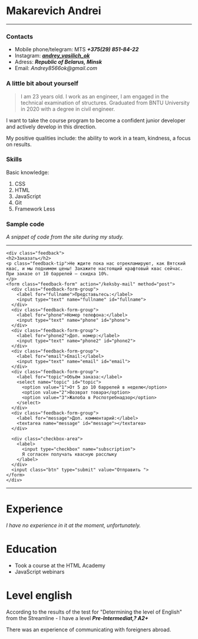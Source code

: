 # Makarevich Andrei

---

### Contacts

- Mobile phone/telegram: MTS **_+375(29) 851-84-22_**
- Instagram: **_[andrey_vasilich_ok](https://www.instagram.com/andrey_vasilich_ok/)_**
- Adress: **_Republic of Belarus, Minsk_**
- Email: _Andrey8566ok@gmail.com_

### A little bit about yourself

>I am 23 years old. I work as an engineer, I am engaged in the technical examination of structures. Graduated from BNTU University in 2020 with a degree in civil engineer.

I want to take the course program to become a confident junior developer and actively develop in this direction.

My positive qualities include: the ability to work in a team, kindness, a focus on results.

### Skills

Basic knowledge:

1. CSS
2. HTML
3. JavaScript
4. Git
5. Framework Less
### Sample code


_A snippet of code from the site during my study._

---

    <div class="feedback">
    <h2>Заказать</h2>
    <p class="feedback-tip">Не ждите пока нас отрекламируют, как Вятский квас, и мы поднимем цены! Закажите настоящий крафтовый квас сейчас. При заказе от 10 баррелей — скидка 10%.
    </p>
    <form class="feedback-form" action="/keksby-mail" method="post">
      <div class="feedback-form-group">
        <label for="fullname">Представьтесь:</label>
        <input type="text" name="fullname" id="fullname">
      </div>
      <div class="feedback-form-group">
        <label for="phone">Номер телефона:</label>
        <input type="text" name="phone" id="phone">
      </div>
      <div class="feedback-form-group">
        <label for="phone2">Доп. номер:</label>
        <input type="text" name="phone2" id="phone2">
      </div>
      <div class="feedback-form-group">
        <label for="email">Email:</label>
        <input type="text" name="email" id="email">
      </div>
      <div class="feedback-form-group">
        <label for="topic">Объём заказа:</label>
        <select name="topic" id="topic">
          <option value="1">От 5 до 10 баррелей в неделю</option>
          <option value="2">Возврат товара</option>
          <option value="3">Жалоба в Роспотребнадзор</option>
        </select>
      </div>
      <div class="feedback-form-group">
        <label for="message">Доп. комментарий:</label>
        <textarea name="message" id="message"></textarea>
      </div>

      <div class="checkbox-area">
        <label>
          <input type="checkbox" name="subscription">
          Я согласен получать квасную расслыку
        </label>
      </div>
      <input class="btn" type="submit" value="Отправить ">
    </form>
    </div>

---
# Experience

_I have no experience in it at the moment, unfortunately._

# Education

- Took a course at the HTML Academy
- JavaScript webinars

# Level english

Аccording to the results of the test for "Determining the level of English" from the Streamline - I have a level **_Pre-Intermediat,? A2+_**

There was an experience of communicating with foreigners abroad.
